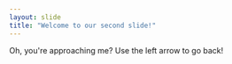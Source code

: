 ```yaml
---
layout: slide
title: "Welcome to our second slide!"
---
```

Oh, you're approaching me?
Use the left arrow to go back!

